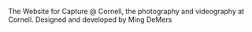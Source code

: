 The Website for Capture @ Cornell, the photography and videography at Cornell. Designed and developed by Ming DeMers